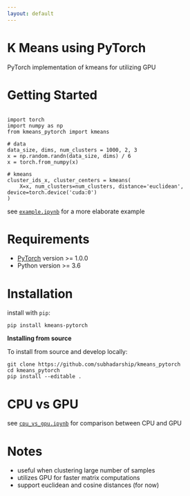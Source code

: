 ```yaml
---
layout: default
---
```


# K Means using PyTorch
PyTorch implementation of kmeans for utilizing GPU

# Getting Started
```

import torch
import numpy as np
from kmeans_pytorch import kmeans

# data
data_size, dims, num_clusters = 1000, 2, 3
x = np.random.randn(data_size, dims) / 6
x = torch.from_numpy(x)

# kmeans
cluster_ids_x, cluster_centers = kmeans(
    X=x, num_clusters=num_clusters, distance='euclidean', device=torch.device('cuda:0')
)
```

see [`example.ipynb`](https://github.com/subhadarship/kmeans_pytorch/blob/master/example.ipynb) for a more elaborate example

# Requirements
* [PyTorch](http://pytorch.org/) version >= 1.0.0
* Python version >= 3.6

# Installation

install with `pip`:
```
pip install kmeans-pytorch
```

**Installing from source**

To install from source and develop locally:
```
git clone https://github.com/subhadarship/kmeans_pytorch
cd kmeans_pytorch
pip install --editable .
```

# CPU vs GPU
see [`cpu_vs_gpu.ipynb`](https://github.com/subhadarship/kmeans_pytorch/blob/master/cpu_vs_gpu.ipynb) for comparison between CPU and GPU

# Notes
- useful when clustering large number of samples
- utilizes GPU for faster matrix computations
- support euclidean and cosine distances (for now)
